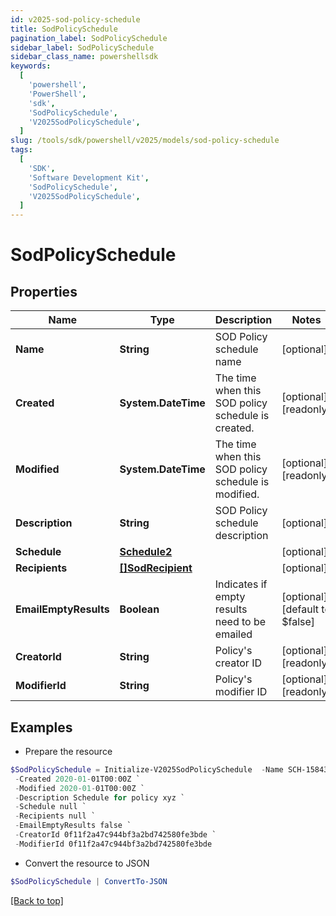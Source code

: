 ```yaml
---
id: v2025-sod-policy-schedule
title: SodPolicySchedule
pagination_label: SodPolicySchedule
sidebar_label: SodPolicySchedule
sidebar_class_name: powershellsdk
keywords:
  [
    'powershell',
    'PowerShell',
    'sdk',
    'SodPolicySchedule',
    'V2025SodPolicySchedule',
  ]
slug: /tools/sdk/powershell/v2025/models/sod-policy-schedule
tags:
  [
    'SDK',
    'Software Development Kit',
    'SodPolicySchedule',
    'V2025SodPolicySchedule',
  ]
---
```


# SodPolicySchedule

## Properties

| Name | Type | Description | Notes |
| --- | --- | --- | --- |
| **Name** | **String** | SOD Policy schedule name | [optional] |
| **Created** | **System.DateTime** | The time when this SOD policy schedule is created. | [optional] [readonly] |
| **Modified** | **System.DateTime** | The time when this SOD policy schedule is modified. | [optional] [readonly] |
| **Description** | **String** | SOD Policy schedule description | [optional] |
| **Schedule** | [**Schedule2**](schedule2) |  | [optional] |
| **Recipients** | [**[]SodRecipient**](sod-recipient) |  | [optional] |
| **EmailEmptyResults** | **Boolean** | Indicates if empty results need to be emailed | [optional] [default to $false] |
| **CreatorId** | **String** | Policy's creator ID | [optional] [readonly] |
| **ModifierId** | **String** | Policy's modifier ID | [optional] [readonly] |

## Examples

- Prepare the resource

```powershell
$SodPolicySchedule = Initialize-V2025SodPolicySchedule  -Name SCH-1584312283015 `
 -Created 2020-01-01T00:00Z `
 -Modified 2020-01-01T00:00Z `
 -Description Schedule for policy xyz `
 -Schedule null `
 -Recipients null `
 -EmailEmptyResults false `
 -CreatorId 0f11f2a47c944bf3a2bd742580fe3bde `
 -ModifierId 0f11f2a47c944bf3a2bd742580fe3bde
```

- Convert the resource to JSON

```powershell
$SodPolicySchedule | ConvertTo-JSON
```

[[Back to top]](#)
